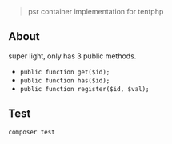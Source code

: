 > psr container implementation for tentphp

## About

super light, only has 3 public methods.

- `public function get($id);`
- `public function has($id);`
- `public function register($id, $val);`

## Test

```sh
composer test
```
